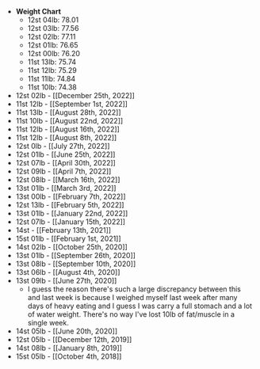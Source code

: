 - **Weight Chart**
    - 12st 04lb: 78.01
    - 12st 03lb: 77.56
    - 12st 02lb: 77.11
    - 12st 01lb: 76.65
    - 12st 00lb: 76.20
    - 11st 13lb: 75.74
    - 11st 12lb: 75.29
    - 11st 11lb: 74.84
    - 11st 10lb: 74.38
- 12st 02lb - [[December 25th, 2022]]
- 11st 12lb - [[September 1st, 2022]]
- 11st 13lb - [[August 28th, 2022]]
- 11st 10lb - [[August 22nd, 2022]]
- 11st 12lb - [[August 16th, 2022]]
- 11st 12lb - [[August 8th, 2022]]
- 12st 0lb - [[July 27th, 2022]]
- 12st 01lb - [[June 25th, 2022]]
- 12st 07lb - [[April 30th, 2022]]
- 12st 09lb - [[April 7th, 2022]]
- 12st 08lb - [[March 16th, 2022]]
- 13st 01lb - [[March 3rd, 2022]]
- 13st 00lb - [[February 7th, 2022]]
- 12st 13lb - [[February 5th, 2022]]
- 13st 01lb - [[January 22nd, 2022]]
- 12st 07lb - [[January 15th, 2022]]
- 14st - [[February 13th, 2021]]
- 15st 01lb - [[February 1st, 2021]]
- 14st 02lb - [[October 25th, 2020]]
- 13st 01lb - [[September 26th, 2020]]
- 13st 08lb - [[September 10th, 2020]]
- 13st 06lb - [[August 4th, 2020]]
- 13st 09lb - [[June 27th, 2020]]
    - I guess the reason there's such a large discrepancy between this and last week is because I weighed myself last week after many days of heavy eating and I guess I was carry a full stomach and a lot of water weight. There's no way I've lost 10lb of fat/muscle in a single week.
- 14st 05lb - [[June 20th, 2020]]
- 12st 05lb - [[December 12th, 2019]]
- 14st 08lb - [[January 8th, 2019]]
- 15st 05lb - [[October 4th, 2018]]